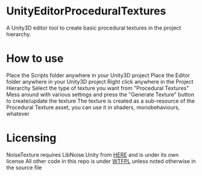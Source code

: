 # UnityEditorProceduralTextures
A Unity3D editor tool to create basic procedural textures in the project hierarchy.

# How to use
Place the Scripts folder anywhere in your Unity3D project
Place the Editor folder anywhere in your Unity3D project
Right click anywhere in the Project Hierarchy
Select the type of texture you want from "Procedural Textures"
Mess around with various settings and press the "Generate Texture" button to create/update the texture
The texture is created as a sub-resource of the Procedural Texture asset, you can use it in shaders, monobehaviours, whatever

# Licensing
NoiseTexture requires LibNoise.Unity from [HERE](https://github.com/ricardojmendez/LibNoise.Unity) and is under its own license
All other code in this repo is under [WTFPL](http://www.wtfpl.net/) unless noted otherwise in the source file